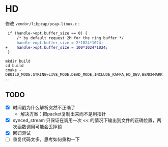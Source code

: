 # HD

修改 `vendor/libpcap/pcap-linux.c` :

```diff
 if (handle->opt.buffer_size == 0) {
     /* by default request 2M for the ring buffer */
-    handle->opt.buffer_size = 2*1024*1024;
+    handle->opt.buffer_size = 100*1024*1024;
 }
```

```shell
mkdir build 
cd build 
cmake -DBUILD_MODE:STRING=LIVE_MODE,DEAD_MODE,INCLUDE_KAFKA,HD_DEV,BENCHMARK ..
```

## TODO

- [x] 时间戳为什么解析突然不正确了
  - 解决方案：把packet复制出来而不是用指针
- [x] synced_stream 只保证在调用一次 << 的情况下输出到文件的正确位置，两次函数调用可能会丢掉锁
- [x] 回归测试 
- [ ] 重复代码太多，思考如何重构一下